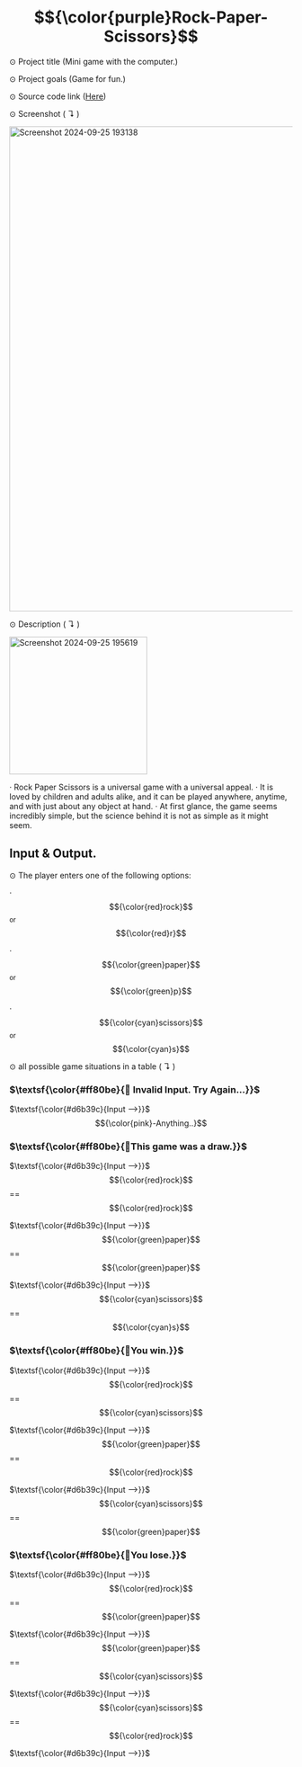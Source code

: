 # $${\color{purple}Rock-Paper-Scissors}$$ 

⊙ Project title (Mini game with the computer.)


⊙ Project goals (Game for fun.)


⊙ Source code link ([Here](https://github.com/TmCsharp/RockPaperScissors/blob/522ada6d26d319e3948bee980201108e3a2649ee/RockPaperScissors.cs#L1))


⊙ Screenshot ( ↴ )


<img width="863" alt="Screenshot 2024-09-25 193138" src="https://github.com/user-attachments/assets/cae36c38-3f89-46f7-a88b-f34b896020f1">



⊙ Description ( ↴ )

<img width="245" alt="Screenshot 2024-09-25 195619" src="https://github.com/user-attachments/assets/f4c17cf7-aeb5-43cb-bf10-4ebf78f945d2">


‧ Rock Paper Scissors is a universal game with a universal appeal. 
‧ It is loved by children and adults alike, and it can be played anywhere, anytime, and with just about any object at hand. 
‧ At first glance, the game seems incredibly simple, but the science behind it is not as simple as it might seem.

## Input & Output.


⊙ The player enters one of the following options:

‧ $${\color{red}rock}$$ <sub>or</sub> $${\color{red}r}$$

‧ $${\color{green}paper}$$ <sub>or</sub> $${\color{green}p}$$

‧ $${\color{cyan}scissors}$$ <sub>or</sub> $${\color{cyan}s}$$


⊙ all possible game situations in a table ( ↴ )

### $\textsf{\color{#ff80be}{🔸 Invalid Input. Try Again...}}$

$\textsf{\color{#d6b39c}{Input -->}}$  $${\color{pink}-Anything..}$$


  
### $\textsf{\color{#ff80be}{🔸This game was a draw.}}$

$\textsf{\color{#d6b39c}{Input -->}}$ $${\color{red}rock}$$ == $${\color{red}rock}$$

$\textsf{\color{#d6b39c}{Input -->}}$ $${\color{green}paper}$$ == $${\color{green}paper}$$
 
$\textsf{\color{#d6b39c}{Input -->}}$ $${\color{cyan}scissors}$$ == $${\color{cyan}s}$$


  
### $\textsf{\color{#ff80be}{🔸You win.}}$

$\textsf{\color{#d6b39c}{Input -->}}$ $${\color{red}rock}$$ == $${\color{cyan}scissors}$$
  
$\textsf{\color{#d6b39c}{Input -->}}$ $${\color{green}paper}$$ == $${\color{red}rock}$$

$\textsf{\color{#d6b39c}{Input -->}}$ $${\color{cyan}scissors}$$ == $${\color{green}paper}$$


  
### $\textsf{\color{#ff80be}{🔸You lose.}}$

$\textsf{\color{#d6b39c}{Input -->}}$ $${\color{red}rock}$$ == $${\color{green}paper}$$
  
$\textsf{\color{#d6b39c}{Input -->}}$ $${\color{green}paper}$$ == $${\color{cyan}scissors}$$
 
$\textsf{\color{#d6b39c}{Input -->}}$ $${\color{cyan}scissors}$$ == $${\color{red}rock}$$



$\textsf{\color{#d6b39c}{Input -->}}$

